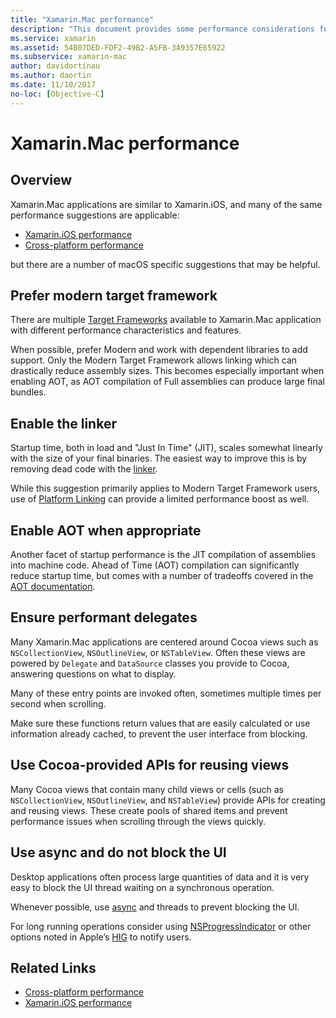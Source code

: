 ```yaml
---
title: "Xamarin.Mac performance"
description: "This document provides some performance considerations for Xamarin.Mac apps. It discusses the modern target framework, the linker, AOT, delegates, Cocoa APIs for reusing views, and async code."
ms.service: xamarin
ms.assetid: 54B07DED-FDF2-49B2-A5FB-3A9357E65922
ms.subservice: xamarin-mac
author: davidortinau
ms.author: daortin
ms.date: 11/10/2017
no-loc: [Objective-C]
---
```


# Xamarin.Mac performance

## Overview

Xamarin.Mac applications are similar to Xamarin.iOS, and many of the same performance suggestions are applicable:

- [Xamarin.iOS performance](~/ios/deploy-test/performance.md)
- [Cross-platform performance](~/cross-platform/deploy-test/memory-perf-best-practices.md)

but there are a number of macOS specific suggestions that may be helpful.

## Prefer modern target framework

There are multiple [Target Frameworks](~/mac/platform/target-framework.md) available to Xamarin.Mac application with different performance characteristics and features.

When possible, prefer Modern and work with dependent libraries to add support. Only the Modern Target Framework allows linking which can drastically reduce assembly sizes. This becomes especially important when enabling AOT, as AOT compilation of Full assemblies can produce large final bundles.

## Enable the linker

Startup time, both in load and "Just In Time" (JIT),  scales somewhat linearly with the size of your final binaries. The easiest way to improve this is by removing dead code with the [linker](~/mac/deploy-test/linker.md).

While this suggestion primarily applies to Modern Target Framework users, use of [Platform Linking](~/mac/deploy-test/linker.md) can provide a limited performance boost as well.

## Enable AOT when appropriate

Another facet of startup performance is the JIT compilation of assemblies into machine code. Ahead of Time (AOT) compilation can significantly reduce startup time, but comes with a number of tradeoffs covered in the [AOT documentation](~/mac/internals/aot.md).

## Ensure performant delegates

Many Xamarin.Mac applications are centered around Cocoa views such as `NSCollectionView`, `NSOutlineView`, or `NSTableView`. Often these views are powered by `Delegate` and `DataSource` classes you provide to Cocoa, answering questions on what to display.

Many of these entry points are invoked often, sometimes multiple times per second when scrolling.

Make sure these functions return values that are easily calculated or use information already cached, to prevent the user interface from blocking.

## Use Cocoa-provided APIs for reusing views

Many Cocoa views that contain many child views or cells (such as `NSCollectionView`, `NSOutlineView`, and `NSTableView`) provide APIs for creating and reusing views. These create pools of shared items and prevent performance issues when scrolling through the views quickly.

## Use async and do not block the UI

Desktop applications often process large quantities of data and it is very easy to block the UI thread waiting on a synchronous operation.

Whenever possible, use [async](~/cross-platform/platform/async.md) and threads to prevent blocking the UI.

For long running operations consider using [NSProgressIndicator](/samples/xamarin/mac-samples/progressbarexample) or other options noted in Apple’s [HIG](https://developer.apple.com/design/human-interface-guidelines/) to notify users.

## Related Links

- [Cross-platform performance](~/cross-platform/deploy-test/memory-perf-best-practices.md)
- [Xamarin.iOS performance](~/ios/deploy-test/performance.md)